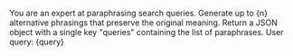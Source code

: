 You are an expert at paraphrasing search queries.
Generate up to {n} alternative phrasings that preserve the original meaning.
Return a JSON object with a single key "queries" containing the list of paraphrases.
User query: {query}
